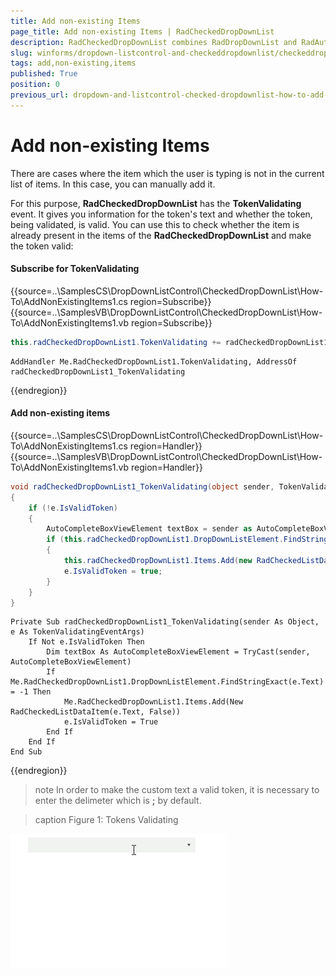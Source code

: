 ```yaml
---
title: Add non-existing Items
page_title: Add non-existing Items | RadCheckedDropDownList
description: RadCheckedDropDownList combines RadDropDownList and RadAutoCompleteBox in order to provide functionality to check items in the drop down area and tokenize them in the text area. 
slug: winforms/dropdown-listcontrol-and-checkeddropdownlist/checkeddropdownlist/how-to/add-non-existing-items
tags: add,non-existing,items
published: True
position: 0
previous_url: dropdown-and-listcontrol-checked-dropdownlist-how-to-add-non-existing-items
---
```


# Add non-existing Items
 
There are cases where the item which the user is typing is not in the current list of items. In this case, you can manually add it.

For this purpose, __RadCheckedDropDownList__ has the __TokenValidating__ event. It gives you information for the token's text and whether the token, being validated, is valid. You can use this to check whether the item is already present in the items of the __RadCheckedDropDownList__ and make the token valid:

#### Subscribe for TokenValidating 

{{source=..\SamplesCS\DropDownListControl\CheckedDropDownList\How-To\AddNonExistingItems1.cs region=Subscribe}} 
{{source=..\SamplesVB\DropDownListControl\CheckedDropDownList\How-To\AddNonExistingItems1.vb region=Subscribe}} 

````C#
this.radCheckedDropDownList1.TokenValidating += radCheckedDropDownList1_TokenValidating;

````
````VB.NET
AddHandler Me.RadCheckedDropDownList1.TokenValidating, AddressOf radCheckedDropDownList1_TokenValidating

````

{{endregion}} 


#### Add non-existing items 

{{source=..\SamplesCS\DropDownListControl\CheckedDropDownList\How-To\AddNonExistingItems1.cs region=Handler}} 
{{source=..\SamplesVB\DropDownListControl\CheckedDropDownList\How-To\AddNonExistingItems1.vb region=Handler}} 

````C#
void radCheckedDropDownList1_TokenValidating(object sender, TokenValidatingEventArgs e)
{
    if (!e.IsValidToken)
    {
        AutoCompleteBoxViewElement textBox = sender as AutoCompleteBoxViewElement;
        if (this.radCheckedDropDownList1.DropDownListElement.FindStringExact(e.Text) == -1)
        {
            this.radCheckedDropDownList1.Items.Add(new RadCheckedListDataItem(e.Text, false));
            e.IsValidToken = true;
        }
    }
}

````
````VB.NET
Private Sub radCheckedDropDownList1_TokenValidating(sender As Object, e As TokenValidatingEventArgs)
    If Not e.IsValidToken Then
        Dim textBox As AutoCompleteBoxViewElement = TryCast(sender, AutoCompleteBoxViewElement)
        If Me.RadCheckedDropDownList1.DropDownListElement.FindStringExact(e.Text) = -1 Then
            Me.RadCheckedDropDownList1.Items.Add(New RadCheckedListDataItem(e.Text, False))
            e.IsValidToken = True
        End If
    End If
End Sub

````

{{endregion}} 

>note In order to make the custom text a valid token, it is necessary to enter the delimeter which is __;__ by default.

>caption Figure 1: Tokens Validating

![dropdown-and-listcontrol-checkeddropdownlist-how-to 001](images/dropdown-and-listcontrol-checkeddropdownlist-how-to001.gif)



